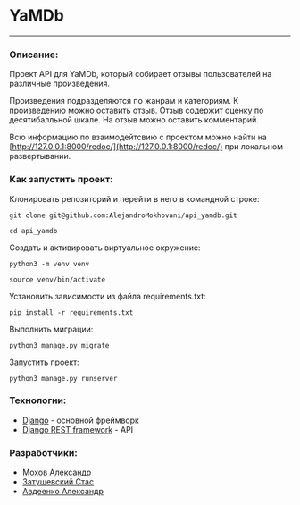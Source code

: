 # YaMDb
***
### Описание:

Проект API для YaMDb, который собирает отзывы пользователей на различные произведения.

Произведения подразделяются по жанрам и категориям. К произведению можно оставить отзыв. Отзыв содержит оценку по десятибалльной шкале. На отзыв можно оставить комментарий.

Всю информацию по взаимодейтсвию с проектом можно найти на  [http://127.0.0.1:8000/redoc/](http://127.0.0.1:8000/redoc/) при локальном развертывании.

### Как запустить проект:

Клонировать репозиторий и перейти в него в командной строке:

```
git clone git@github.com:AlejandroMokhovani/api_yamdb.git
```

```
cd api_yamdb
```

Cоздать и активировать виртуальное окружение:

```
python3 -m venv venv
```

```
source venv/bin/activate
```

Установить зависимости из файла requirements.txt:

```
pip install -r requirements.txt
```

Выполнить миграции:

```
python3 manage.py migrate
```

Запустить проект:

```
python3 manage.py runserver
```

### Технологии:

- [Django](https://github.com/django/django) - основной фреймворк
- [Django REST framework](https://github.com/encode/django-rest-framework) - API
### Разработчики:
- [Мохов Александр](https://github.com/AlejandroMokhovani)
- [Затушевский Стас](https://github.com/stas-zatushevskii)
- [Авдеенко Александр](https://github.com/dvaxela)
